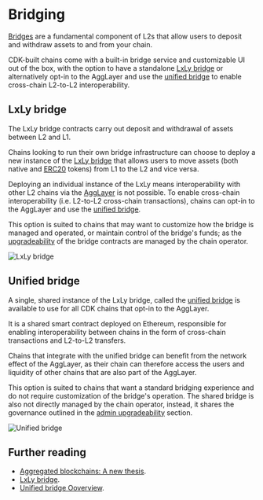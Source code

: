 # Bridging

[Bridges](https://ethereum.org/en/developers/docs/bridges/) are a fundamental component of L2s that allow users to deposit and withdraw assets to and from your chain.

CDK-built chains come with a built-in bridge service and customizable UI out of the box, with the option to have a standalone [LxLy bridge](#lxly-bridge) or alternatively opt-in to the AggLayer and use the [unified bridge](#unified-bridge) to enable cross-chain L2-to-L2 interoperability.

## LxLy bridge

The LxLy bridge contracts carry out deposit and withdrawal of assets between L2 and L1.

Chains looking to run their own bridge infrastructure can choose to deploy a new instance of the [LxLy bridge](../../zkEVM/architecture/unified-LxLy/index.md) that allows users to move assets (both native and [ERC20](https://ethereum.org/en/developers/docs/standards/tokens/erc-20/) tokens) from L1 to the L2 and vice versa.

Deploying an individual instance of the LxLy means interoperability with other L2 chains via the [AggLayer](../../innovation-design/agglayer/overview.md) is not possible. To enable cross-chain interoperability (i.e. L2-to-L2 cross-chain transactions), chains can opt-in to the AggLayer and use the [unified bridge](../../innovation-design/agglayer/unified-bridge.md).

This option is suited to chains that may want to customize how the bridge is managed and operated, or maintain control of the bridge's funds; as the [upgradeability](./admin-upgradeability.md) of the bridge contracts are managed by the chain operator.

![LxLy bridge](../../img/cdk/lxly.png)

## Unified bridge

A single, shared instance of the LxLy bridge, called the [unified bridge](../../innovation-design/agglayer/unified-bridge.md) is available to use for all CDK chains that opt-in to the AggLayer. 

It is a shared smart contract deployed on Ethereum, responsible for enabling interoperability between chains in the form of cross-chain transactions and L2-to-L2 transfers.

Chains that integrate with the unified bridge can benefit from the network effect of the AggLayer, as their chain can therefore access the users and liquidity of other chains that are also part of the AggLayer.

This option is suited to chains that want a standard bridging experience and do not require customization of the bridge's operation. The shared bridge is also not directly managed by the chain operator, instead, it shares the governance outlined in the [admin upgradeability](./admin-upgradeability.md) section.

![Unified bridge](../../img/cdk/unified-bridge.png)

## Further reading

- [Aggregated blockchains: A new thesis](https://polygon.technology/blog/aggregated-blockchains-a-new-thesis).
- [LxLy bridge](../../zkEVM/architecture/unified-LxLy/index.md).
- [Unified bridge Ooverview](../../innovation-design/agglayer/unified-bridge.md).
